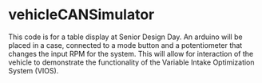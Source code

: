 # vehicleCANSimulator
This code is for a table display at Senior Design Day. An arduino will be placed in a case, connected to a mode button and a potentiometer that changes the input RPM for the system. This will allow for interaction of the vehicle to demonstrate the functionality of the Variable Intake Optimization System (VIOS).
